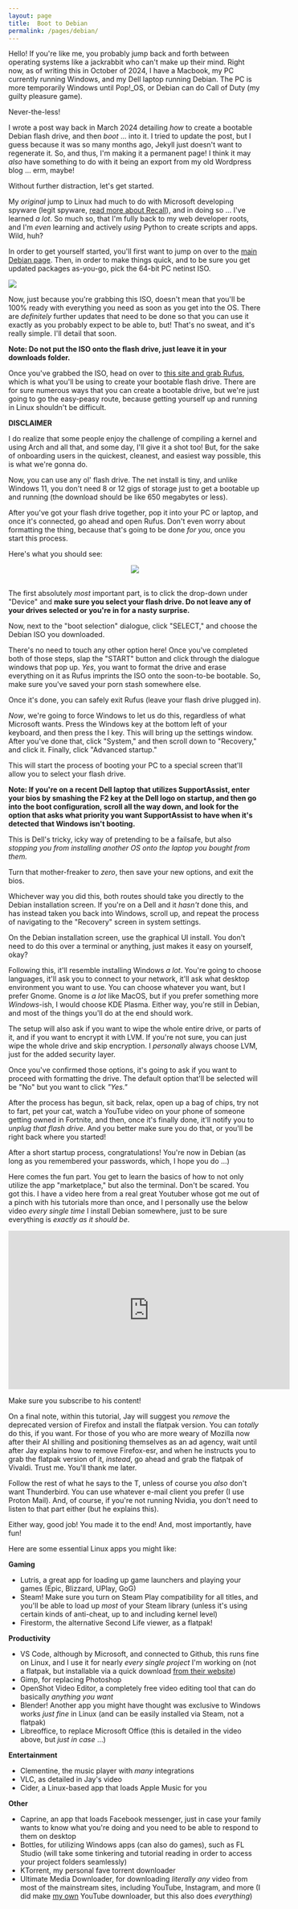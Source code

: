 ```yaml
---
layout: page
title:  Boot to Debian
permalink: /pages/debian/
---
```


Hello! If you're like me, you probably jump back and forth between operating systems like a jackrabbit who can't make up their mind. Right now, as of writing this in October of 2024, I have a Macbook, my PC currently running Windows, and my Dell laptop running Debian. The PC is more temporarily Windows until Pop!_OS, or Debian can do Call of Duty (my guilty pleasure game).

Never-the-less!

I wrote a post way back in March 2024 detailing *how* to create a bootable Debian flash drive, and then *boot* ... into it. I tried to update the post, but I guess because it was so many months ago, Jekyll just doesn't want to regenerate it. So, and thus, I'm making it a permanent page! I think it may *also* have something to do with it being an export from my old Wordpress blog ... erm, maybe!

Without further distraction, let's get started.

My *original* jump to Linux had much to do with Microsoft developing spyware (legit spyware, <a href="https://www.geekwire.com/2024/microsoft-updates-recall-feature-after-security-and-privacy-backlash/" target="_blank">read more about Recall</a>), and in doing so ... I've learned *a lot*. So much so, that I'm fully back to my web developer roots, and I'm *even* learning and actively *using* Python to create scripts and apps. Wild, huh?

In order to get yourself started, you'll first want to jump on over to the <a href="https://www.debian.org/distrib/" target="_blank">main Debian page</a>. Then, in order to make things quick, and to be sure you get updated packages as-you-go, pick the 64-bit PC netinst ISO.

<img class="img-wrap" src="/img/debian-page/iso.png">

Now, just because you're grabbing this ISO, doesn't mean that you'll be 100% ready with everything you need as soon as you get into the OS. There are *definitely* further updates that need to be done so that you can use it exactly as you probably expect to be able to, but! That's no sweat, and it's really simple. I'll detail that soon.

**Note: Do not put the ISO onto the flash drive, just leave it in your downloads folder.**

Once you've grabbed the ISO, head on over to <a href="https://rufus.ie/en/" target="_blank">this site and grab Rufus</a>, which is what you'll be using to create your bootable flash drive. There are for sure numerous ways that you can create a bootable drive, but we're just going to go the easy-peasy route, because getting yourself up and running in Linux shouldn't be difficult. 

**DISCLAIMER**

I do realize that some people enjoy the challenge of compiling a kernel and using Arch and all that, and some day, I'll give it a shot too! But, for the sake of onboarding users in the quickest, cleanest, and easiest way possible, this is what we're gonna do.

Now, you can use any ol' flash drive. The net install is tiny, and unlike Windows 11, you don't need 8 or 12 gigs of storage just to get a bootable up and running (the download should be like 650 megabytes or less).

After you've got your flash drive together, pop it into your PC or laptop, and once it's connected, go ahead and open Rufus. Don't even worry about formatting the thing, because that's going to be done *for you*, once you start this process.

Here's what you should see:

<center>
<img class="img-wrap" src="/img/debian-page/rufus.png">
</center>
<br />

The first absolutely *most* important part, is to click the drop-down under "Device" and **make sure you select your flash drive. Do not leave any of your drives selected or you're in for a nasty surprise.**

Now, next to the "boot selection" dialogue, click "SELECT," and choose the Debian ISO you downloaded.

There's no need to touch any other option here! Once you've completed both of those steps, slap the "START" button and click through the dialogue windows that pop up. *Yes*, you want to format the drive and erase everything on it as Rufus imprints the ISO onto the soon-to-be bootable. So, make sure you've saved your porn stash somewhere else.

Once it's done, you can safely exit Rufus (leave your flash drive plugged in).

*Now*, we're going to force Windows to let us do this, regardless of what Microsoft wants. Press the Windows key at the bottom left of your keyboard, and then press the I key. This will bring up the settings window. After you've done that, click "System," and then scroll down to "Recovery," and click it. Finally, click "Advanced startup."

This will start the process of booting your PC to a special screen that'll allow you to select your flash drive.

**Note: If you're on a recent Dell laptop that utilizes SupportAssist, enter your bios by smashing the F2 key at the Dell logo on startup, and then go into the boot configuration, scroll all the way down, and look for the option that asks what priority you want SupportAssist to have when it's detected that Windows isn't booting.** 

This is Dell's tricky, icky way of pretending to be a failsafe, but also *stopping you from installing another OS onto the laptop you bought from them.*

Turn that mother-freaker to *zero*, then save your new options, and exit the bios.

Whichever way you did this, both routes should take you directly to the Debian installation screen. If you're on a Dell and it *hasn't* done this, and has instead taken you back into Windows, scroll up, and repeat the process of navigating to the "Recovery" screen in system settings.

On the Debian installation screen, use the graphical UI install. You don't need to do this over a terminal or anything, just makes it easy on yourself, okay?

Following this, it'll resemble installing Windows *a lot*. You're going to choose languages, it'll ask you to connect to your network, it'll ask what desktop environment you want to use. You can choose whatever you want, but I prefer Gnome. Gnome is *a lot* like MacOS, but if you prefer something more *Windows*-ish, I would choose KDE Plasma. Either way, you're still in Debian, and most of the things you'll do at the end should work.

The setup will also ask if you want to wipe the whole entire drive, or parts of it, and if you want to encrypt it with LVM. If you're not sure, you can just wipe the whole drive and skip encryption. I *personally* always choose LVM, just for the added security layer.

Once you've confirmed those options, it's going to ask if you want to proceed with formatting the drive. The default option that'll be selected will be "No" but you want to click *"Yes."*

After the process has begun, sit back, relax, open up a bag of chips, try not to fart, pet your cat, watch a YouTube video on your phone of someone getting owned in Fortnite, and then, once it's finally done, it'll notify you to *unplug that flash drive*. And you better make sure you do that, or you'll be right back where you started!

After a short startup process, congratulations! You're now in Debian (as long as you remembered your passwords, which, I hope you do ...)

Here comes the fun part. You get to learn the basics of how to not only utilize the app "marketplace," but also the terminal. Don't be scared. You got this. I have a video here from a real great Youtuber whose got me out of a pinch with his tutorials more than once, and I personally use the below video *every single time* I install Debian somewhere, just to be sure everything is *exactly as it should be*.

<iframe width="560" height="315" src="https://www.youtube.com/embed/K72XJHurdUY?si=IDpoHOOJ1sSrjSvd" title="YouTube video player" frameborder="0" allow="accelerometer; autoplay; clipboard-write; encrypted-media; gyroscope; picture-in-picture; web-share" referrerpolicy="strict-origin-when-cross-origin" allowfullscreen></iframe>

Make sure you subscribe to his content!

On a final note, within this tutorial, Jay will suggest you *remove* the deprecated version of Firefox and install the flatpak version. You can *totally* do this, if you want. For those of you who are more weary of Mozilla now after their AI shilling and positioning themselves as an ad agency, wait until after Jay explains how to remove Firefox-esr, and when he instructs you to grab the flatpak version of it, *instead*, go ahead and grab the flatpak of Vivaldi. Trust me. You'll thank me later.

Follow the rest of what he says to the T, unless of course you *also* don't want Thunderbird. You can use whatever e-mail client you prefer (I use Proton Mail). And, of course, if you're not running Nvidia, you don't need to listen to that part either (but he explains this).

Either way, good job! You made it to the end! And, most importantly, have fun!

Here are some essential Linux apps you might like:

**Gaming**
- Lutris, a great app for loading up game launchers and playing your games (Epic, Blizzard, UPlay, GoG)
- Steam! Make sure you turn on Steam Play compatibility for all titles, and you'll be able to load up *most* of your Steam library (unless it's using certain kinds of anti-cheat, up to and including kernel level)
- Firestorm, the alternative Second Life viewer, as a flatpak!

**Productivity**
- VS Code, although by Microsoft, and connected to Github, this runs fine on Linux, and I use it for nearly *every single project* I'm working on (not a flatpak, but installable via a quick download <a href="https://code.visualstudio.com/Download" target="_blank">from their website</a>)
- Gimp, for replacing Photoshop
- OpenShot Video Editor, a completely free video editing tool that can do basically *anything you want*
- Blender! Another app you might have thought was exclusive to Windows works *just fine* in Linux (and can be easily installed via Steam, not a flatpak)
- Libreoffice, to replace Microsoft Office (this is detailed in the video above, but *just in case* ...)

**Entertainment**
- Clementine, the music player with *many* integrations
- VLC, as detailed in Jay's video
- Cider, a Linux-based app that loads Apple Music for you

**Other**
- Caprine, an app that loads Facebook messenger, just in case your family wants to know what you're doing and you need to be able to respond to them on desktop
- Bottles, for utilizing Windows apps (can also do games), such as FL Studio (will take some tinkering and tutorial reading in order to access your project folders seamlessly)
- KTorrent, my personal fave torrent downloader
- Ultimate Media Downloader, for downloading *literally any* video from most of the mainstream sites, including YouTube, Instagram, and more (I did make <a href="https://github.com/cmdr-nova/ExTube" target="_blank">my own</a> YouTube downloader, but this also does *everything*)